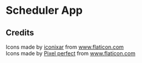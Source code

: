 # Scheduler App

## Credits

<div>Icons made by <a href="https://www.flaticon.com/free-icon/calendar_2413855" title="iconixar">iconixar</a> from <a href="https://www.flaticon.com/" title="Flaticon">www.flaticon.com</a></div>

<div>Icons made by <a href="https://www.flaticon.com/authors/pixel-perfect" title="Pixel perfect">Pixel perfect</a> from <a href="https://www.flaticon.com/" title="Flaticon">www.flaticon.com</a></div>
